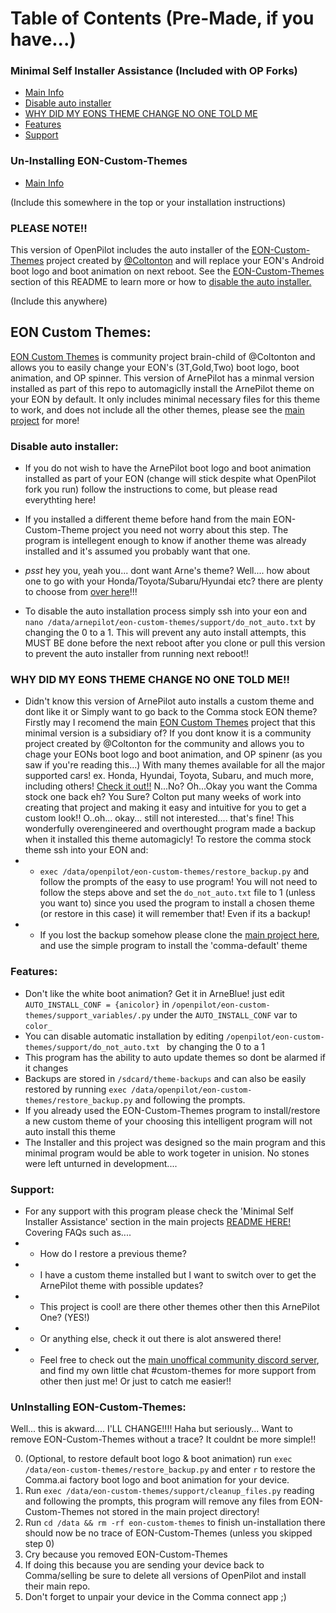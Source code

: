 Table of Contents (Pre-Made, if you have...)
=======================

### Minimal Self Installer Assistance (Included with OP Forks)
* [Main Info](#EON-Custom-Themes)
* [Disable auto installer](#Disable-auto-installer)
* [WHY DID MY EONS THEME CHANGE NO ONE TOLD ME](#WHY-DID-MY-EONS-THEME-CHANGE-NO-ONE-TOLD-ME)
* [Features](#Features)
* [Support](#Support)

### Un-Installing EON-Custom-Themes
* [Main Info](#UnInstalling-EON-Custom-Themes)









(Include this somewhere in the top or your installation instructions)
### PLEASE NOTE!!
 This version of OpenPilot includes the auto installer of the [EON-Custom-Themes](https://github.com/Coltonton/eon-custom-themes) project created by [@Coltonton](https://github.com/Coltonton/eon-custom-themes) and will replace your EON's Android boot logo and boot animation on next reboot. See the [EON-Custom-Themes](#EON-Custom-Themes) section of this README to learn more or how to [disable the auto installer.](#Disable-auto-installer)











(Include this anywhere)
## EON Custom Themes:
[EON Custom Themes](https://github.com/Coltonton/eon-custom-themes) is community project brain-child of @Coltonton and allows you to easily change your EON's (3T,Gold,Two) boot logo, boot animation, and OP spinner. This version of ArnePilot has a minmal version installed as part of this repo to automagiclly install the ArnePilot theme on your EON by default. It only includes minimal necessary files for this theme to work, and does not include all the other themes, please see the  [main project](https://github.com/Coltonton/eon-custom-themes) for more!

### Disable auto installer:

- If you do not wish to have the ArnePilot boot logo and boot animation installed as part of your EON (change will stick despite what OpenPilot fork you run) follow the instructions to come, but please read everythting here!

- If you installed a different theme before hand from the main EON-Custom-Theme project you need not worry about this step. The program is intellegent enough to know if another theme was already installed and it's assumed you probably want that one.

- *psst* hey you, yeah you... dont want Arne's theme? Well.... how about one to go with your Honda/Toyota/Subaru/Hyundai etc? there are plenty to choose from  [over here](https://github.com/Coltonton/eon-custom-themes)!!!

- To disable the auto installation process simply ssh into your eon and `nano /data/arnepilot/eon-custom-themes/support/do_not_auto.txt` by changing the 0 to a 1. This will prevent any auto install attempts, this MUST BE done before the next reboot after you clone or pull this version to prevent the auto installer from running next reboot!!

### WHY DID MY EONS THEME CHANGE NO ONE TOLD ME!!
- Didn't know this version of ArnePilot auto installs a custom theme and dont like it or Simply want to go back to the Comma stock EON theme? Firstly may I recomend the main [EON Custom Themes](https://github.com/Coltonton/eon-custom-themes) project that this minimal version is a subsidiary of? If you dont know it is a community project created by @Coltonton for the community and allows you to chage your EONs boot logo and boot animation, and OP spinenr (as you saw if you're reading this...) With many themes available for all the major supported cars! ex. Honda, Hyundai, Toyota, Subaru, and much more, including others! [Check it out!!](https://github.com/Coltonton/eon-custom-themes) N...No? Oh...Okay you want the Comma stock one back eh? You Sure? Colton put many weeks of work into creating that project and making it easy and intuitive for you to get a custom look!! O..oh... okay... still not interested.... that's fine! This wonderfully overengineered and overthought program made a backup when it installed this theme automagicly! To restore the comma stock theme ssh into your EON and:
- - `exec /data/openpilot/eon-custom-themes/restore_backup.py` and follow the prompts of the easy to use program! You will not need to follow the steps above and set the `do_not_auto.txt` file to 1 (unless you want to) since you used the program to install a chosen theme (or restore in this case) it will remember that! Even if its a backup! 
- - If you lost the backup somehow please clone the [main project here](https://github.com/Coltonton/eon-custom-themes), and use the simple program to install the 'comma-default' theme

### Features:

- Don't like the white boot animation? Get it in ArneBlue! just edit `AUTO_INSTALL_CONF = {anicolor}` in `/openpilot/eon-custom-themes/support_variables/.py` under the `AUTO_INSTALL_CONF` var to `color_`
- You can disable automatic installation by editing `/openpilot/eon-custom-themes/support/do_not_auto.txt ` by changing the 0 to a 1 
- This program has the ability to auto update themes so dont be alarmed if it changes
- Backups are stored in `/sdcard/theme-backups` and can also be easily restored by running `exec /data/openpilot/eon-custom-themes/restore_backup.py` and following the prompts.
- If you already used the EON-Custom-Themes program to install/restore a new custom theme of your choosing this intelligent program will not auto install this theme 
- The Installer and this project was designed so the main program and this minimal program would be able to work togeter in unision. No stones were left unturned in development....

### Support:
- For any support with this program please check the 'Minimal Self Installer Assistance' section in the main projects [README HERE!](https://github.com/Coltonton/eon-custom-themes/blob/master/README.md) Covering FAQs such as....
- - How do I restore a previous theme?
- - I have a custom theme installed but I want to switch over to get the ArnePilot theme with possible updates? 
- - This project is cool! are there other themes other then this ArnePilot One? (YES!)
- - Or anything else, check it out there is alot answered there! 
- - Feel free to check out the [main unoffical community discord server](http://discord.gg/4UKcsmGJDq), and find my own little chat #custom-themes for more support from other then just me! Or just to catch me easier!!


### UnInstalling EON-Custom-Themes:
Well... this is akward.... I'LL CHANGE!!!! Haha but seriously... Want to remove EON-Custom-Themes without a trace? It couldnt be more simple!!

0.  (Optional, to restore default boot logo & boot animation) run `exec /data/eon-custom-themes/restore_backup.py` and enter `r` to restore the Comma.ai factory boot logo and boot animation for your device. 
1. Run `exec /data/eon-custom-themes/support/cleanup_files.py` reading and following the prompts, this program will remove any files from EON-Custom-Themes not stored in the main project directory!
2. Run `cd /data && rm -rf eon-custom-themes` to finish un-installation there should now be no trace of EON-Custom-Themes (unless you skipped step 0)
3. Cry because you removed EON-Custom-Themes
4. If doing this because you are sending your device back to Comma/selling be sure to delete all versions of OpenPilot and install their main repo.
5. Don't forget to unpair your device in the Comma connect app ;)